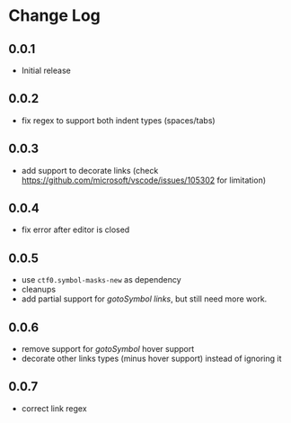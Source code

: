# Change Log

## 0.0.1

- Initial release

## 0.0.2

- fix regex to support both indent types (spaces/tabs)

## 0.0.3

- add support to decorate links (check https://github.com/microsoft/vscode/issues/105302 for limitation)

## 0.0.4

- fix error after editor is closed

## 0.0.5

- use `ctf0.symbol-masks-new` as dependency
- cleanups
- add partial support for *gotoSymbol links*, but still need more work.

## 0.0.6

- remove support for *gotoSymbol* hover support
- decorate other links types (minus hover support) instead of ignoring it

## 0.0.7

- correct link regex
